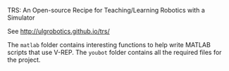 TRS: An Open-source Recipe for Teaching/Learning Robotics with a Simulator

See http://ulgrobotics.github.io/trs/

The `matlab` folder contains interesting functions to help write MATLAB scripts that use V-REP. The `youbot` folder contains all the required files for the project. 
